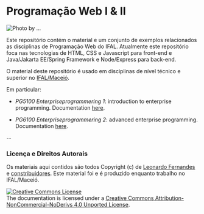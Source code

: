 # Programação Web I &amp; II 


![](https://media.licdn.com/dms/image/D4D16AQGXjDuJTi0xew/profile-displaybackgroundimage-shrink_350_1400/0/1664726164160?e=1684368000&v=beta&t=afU-9CR7WwOmTaS-dhowG7vUiZFkr7EbIxvGEEkuE8c  "Photo by ...")

Este repositório contém o material e um conjunto de exemplos relacionados as disciplinas de Programação Web do IFAL.
Atualmente este repositório foca nas tecnologias de HTML, CSS e Javascript para front-end e Java/Jakarta EE/Spring Framework e Node/Express para back-end.

O material deste repositório é usado em disciplinas de nível técnico e superior no [IFAL/Maceió](https://www2.ifal.edu.br/campus/maceio/). 

Em particular:

* *PG5100 Enterpriseprogrammering 1*: introduction to enterprise programming. 
   Documentation [here](doc/intro/main.md).

* *PG6100 Enterpriseprogrammering 2*: advanced enterprise programming.
   Documentation [here](doc/advanced/main.md). 
   



-- 





### Licença e Direitos Autorais

Os materiais aqui contidos são todos Copyright (c) de [Leonardo Fernandes](https://www.linkedin.com/in/leofernandesmo/) 
e [constribuidores](TODO).
Este material foi e é produzido enquanto trabalho no IFAL/Maceió.

<a rel="license" href="http://creativecommons.org/licenses/by-nc-nd/4.0/">
<img alt="Creative Commons License" style="border-width:0" 
src="https://i.creativecommons.org/l/by-nc-nd/4.0/88x31.png" /></a>
<br />
The documentation is licensed under a <a rel="license" href="http://creativecommons.org/licenses/by-nc-nd/4.0/">Creative Commons Attribution-NonCommercial-NoDerivs 4.0 Unported License</a>.


